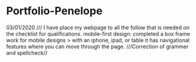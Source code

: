 # Portfolio-Penelope
03/01/2020
/// I have place my webpage to all the follow that is needed on the checklist for qualifications. 
mobile-first design: completed a box frame work for mobile designs > with an iphone, ipad, or table  it has navigational features where you can move through the page.
///Correction of grammer and spellcheck//
 
